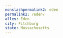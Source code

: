 ```yaml
---
﻿nonslashpermalink2: eden
permalink2: /eden/
alley: Eden
city: Fitchburg
state: Massachusetts
---
```

